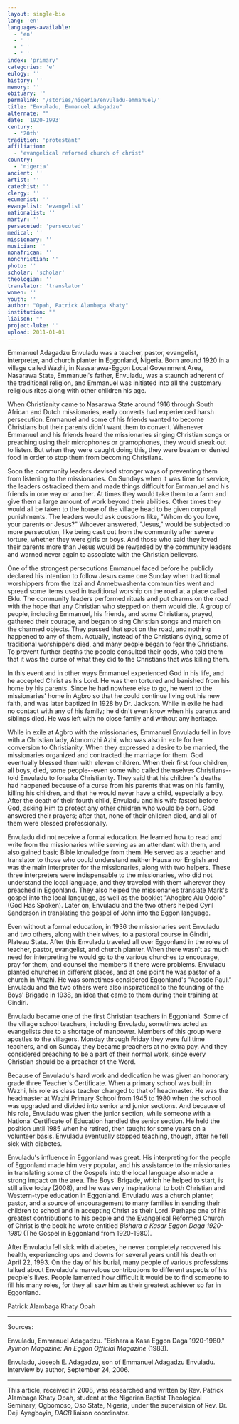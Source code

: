 ```yaml
---
layout: single-bio
lang: 'en'
languages-available:
  - 'en'
  - ' '
  - ' '
  - ' '
index: 'primary'
categories: 'e'
eulogy: ''
history: ''
memory: ''
obituary: ''
permalink: '/stories/nigeria/envuladu-emmanuel/'
title: "Envuladu, Emmanuel Adagadzu"
alternate: ""
date: '1920-1993'
century:
  - '20th'
tradition: 'protestant'
affiliation:
  - 'evangelical reformed church of christ'
country:
  - 'nigeria'
ancient: ''
artist: ''
catechist: ''
clergy: ''
ecumenist: ''
evangelist: 'evangelist'
nationalist: ''
martyr: ''
persecuted: 'persecuted'
medical: ''
missionary: ''
musician: ''
nonafrican: ''
nonchristian: ''
photo: ''
scholar: 'scholar'
theologian: ''
translator: 'translator'
women: ''
youth: ''
author: "Opah, Patrick Alambaga Khaty"
institution: ""
liaison: ""
project-luke: ''
upload: 2011-01-01
---
```




Emmanuel Adagadzu Envuladu was a teacher, pastor, evangelist, interpreter, and church planter in Eggonland, Nigeria. Born around 1920 in a village called Wazhi, in Nassarawa-Eggon Local Government Area, Nasarawa State, Emmanuel's father, Envuladu, was a staunch adherent of  the traditional religion, and Emmanuel was initiated into all the customary religious rites along with other children his age.

When Christianity came to Nasarawa State around 1916 through South African and Dutch missionaries, early converts had experienced harsh persecution. Emmanuel and some of his friends wanted to become Christians but their parents didn't want them to convert. Whenever Emmanuel and his friends heard the missionaries singing Christian songs or preaching using their microphones or gramophones, they would sneak out to listen. But when they were caught doing this, they were beaten or denied food in order to stop them from becoming Christians.

Soon the community leaders devised stronger ways of preventing them from listening to the missionaries. On Sundays when it was time for service, the leaders ostracized them and made things difficult for Emmanuel and his friends in one way or another. At times they would take them to a farm and give them a large amount of work beyond their abilities. Other times they would all be taken to the house of the village head to be given corporal punishments. The leaders would ask questions like, "Whom do you love, your parents or Jesus?" Whoever answered, "Jesus," would be subjected to more persecution, like being cast out from the community after severe torture, whether they were girls or boys. And those who said they loved their parents more than Jesus would be rewarded by the community leaders and warned never again to associate with the Christian believers.

One of the strongest persecutions Emmanuel faced before he publicly declared his intention to follow Jesus came one Sunday when traditional worshippers from the Izzi and Anmebwashenta communities went and spread some items used in traditional worship on the road at a place called Eklu. The community leaders performed rituals and put charms on the road with the hope that any Christian who stepped on them would die. A group of people, including Emmanuel, his friends, and some Christians, prayed, gathered their courage, and began to sing Christian songs and march on the charmed objects. They passed that spot on the road, and nothing happened to any of them. Actually, instead of the Christians dying, some of traditional worshippers died, and many people began to fear the Christians. To prevent further deaths the people consulted their gods, who told them that it was the curse of what they did to the Christians that was killing them.

In this event and in other ways Emmanuel experienced God in his life, and he accepted Christ as his Lord. He was then tortured and banished from his home by his parents. Since he had nowhere else to go, he went to the missionaries' home in Agbro so that he could continue living out his new faith, and was later baptized in 1928 by Dr. Jackson. While in exile he had no contact with any of his family; he didn't even know when his parents and siblings died. He was left with no close family and without any heritage.

While in exile at Agbro with the missionaries, Emmanuel Envuladu fell in love with a Christian lady, Abmomzhi Azhi, who was also in exile for her conversion to Christianity. When they expressed a desire to be married, the missionaries organized and contracted the marriage for them. God eventually blessed them with eleven children. When their first four children, all boys, died, some people--even some who called themselves Christians--told Envuladu to forsake Christianity. They said that his children's deaths had happened because of a curse from his parents that was on his family, killing his children, and that he would never have a child, especially a boy. After the death of their fourth child, Envuladu and his wife fasted before God, asking Him to protect any other children who would be born. God answered their prayers; after that, none of their children died, and all of them were blessed professionally.

Envuladu did not receive a formal education. He learned how to read and write from the missionaries while serving as an attendant with them, and also gained basic Bible knowledge from them. He served as a teacher and translator to those who could understand neither Hausa nor English and was the main interpreter for the missionaries, along with two helpers. These three interpreters were indispensable to the missionaries, who did not understand the local language, and they traveled with them wherever they preached in Eggonland. They also helped the missionaries translate Mark's gospel into the local language, as well as the booklet "Ahogbre Alu Odolo" (God Has Spoken). Later on, Envuladu and the two others helped Cyril Sanderson in translating the gospel of John into the Eggon language.

Even without a formal education, in 1936 the missionaries sent Envuladu and two others, along with their wives, to a pastoral course in Gindiri, Plateau State. After this Envuladu  traveled all over Eggonland in the roles of teacher, pastor, evangelist, and church planter. When there wasn't as much need for interpreting he would go to the various churches to encourage, pray for them, and counsel the members if there were problems. Envuladu planted churches in different places, and at one point he was pastor of a church in Wazhi. He was sometimes considered Eggonland's "Apostle Paul." Envuladu and the two others were also inspirational to the founding of the Boys' Brigade in 1938, an idea that came to them during their training at Gindiri.

Envuladu became one of the first Christian teachers in Eggonland. Some of the village school teachers, including Envuladu, sometimes acted as evangelists due to a shortage of manpower. Members of this group were apostles to the villagers. Monday through Friday they were full time teachers, and on Sunday they became preachers at no extra pay. And they considered preaching to be a part of their normal work, since every Christian should be a preacher of the Word.

Because of Envuladu's hard work and dedication he was given an honorary grade three Teacher's Certificate. When a primary school was built in Wazhi, his role as class teacher changed to that of headmaster. He was the headmaster at Wazhi Primary School from 1945 to 1980 when the school was upgraded and divided into senior and junior sections. And because of his role, Envuladu  was given the junior section, while someone with a National Certificate of Education handled the senior section. He held the position until 1985 when he retired, then taught for some years on a volunteer basis. Envuladu eventually stopped teaching, though, after he fell sick with diabetes.

Envuladu's influence in Eggonland was great. His interpreting for the people of Eggonland made him very popular, and his assistance to the missionaries in translating some of the Gospels into the local language also made a strong impact on the area. The Boys' Brigade, which he helped to start, is still alive today (2008), and he was very inspirational to both Christian and Western-type education in Eggonland. Envuladu was a church planter, pastor, and a source of encouragement to many families in sending their children to school and in accepting Christ as their Lord. Perhaps one of his greatest contributions to his people and the Evangelical Reformed Church of Christ is the book he wrote entitled *Bishara a Kasar Eggon Daga 1920-1980* (The Gospel in Eggonland from 1920-1980).

After Envuladu fell sick with diabetes, he never completely recovered his health, experiencing ups and downs for several years until his death on April 22, 1993. On the day of his burial, many people of various professions talked about Envuladu's marvelous contributions to different aspects of his people's lives. People lamented how difficult it would be to find someone to fill his many roles, for they all saw him as their greatest achiever so far in Eggonland.

Patrick Alambaga Khaty Opah

---

Sources:

Envuladu, Emmanuel Adagadzu. "Bishara a Kasa Eggon Daga 1920-1980." *Ayimon Magazine: An Eggon Official Magazine* (1983).

Envuladu, Joseph E. Adagadzu, son of Emmanuel Adagadzu Envuladu. Interview by author, September 24, 2006.

---

This article, received in 2008, was researched and written by Rev. Patrick Alambaga Khaty Opah, student at the Nigerian Baptist Theological Seminary, Ogbomoso, Oso State, Nigeria, under the supervision of Rev. Dr. Deji Ayegboyin, *DACB* liaison coordinator.
